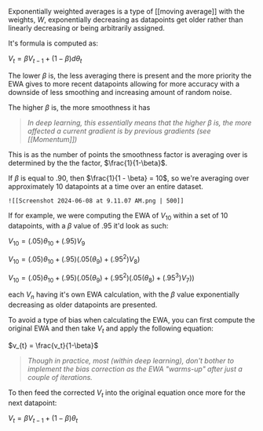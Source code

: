  Exponentially weighted averages is a type of [[moving average]] with the weights, $W$, exponentially decreasing as datapoints get older rather than linearly decreasing or being arbitrarily assigned.

It's formula is computed as:

$V_t = \beta V_{t-1} + (1 - \beta) d\theta_t$

The lower $\beta$ is, the less averaging there is present and the more priority the EWA gives to more recent datapoints allowing for more accuracy with a downside of less smoothing and increasing amount of random noise.

The higher $\beta$ is, the more smoothness it has

> *In deep learning, this essentially means that the higher $\beta$ is, the more affected a current gradient is by previous gradients (see [[Momentum]])*

This is as the number of points the smoothness factor is averaging over is determined by the the factor, $\frac{1}{1-\beta}$.

If $\beta$ is equal to $.90$, then $\frac{1}{1 - \beta} = 10$, so we're averaging over approximately $10$ datapoints at a time over an entire dataset.

	![[Screenshot 2024-06-08 at 9.11.07 AM.png | 500]]

If for example, we were computing the EWA of $V_{10}$ within a set of 10 datapoints, with a $\beta$ value of $.95$ it'd look as such:

$V_{10} = (.05)\theta_{10} + (.95)V_{9}$

$V_{10} = (.05)\theta_{10} + (.95)(.05(\theta_9) + (.95^2)V_8)$

$V_{10} = (.05)\theta_{10} + (.95)(.05(\theta_9) + (.95^2)(.05(\theta_8) + (.95^3)V_7))$

each $V_n$ having it's own EWA calculation, with the $\beta$ value exponentially decreasing as older datapoints are presented.

To avoid a type of bias when calculating the EWA, you can first compute the original EWA and then take $V_t$ and apply the following equation:

$v_{t} = \frac{v_t}{1-\beta}$

>*Though in practice, most (within deep learning), don't bother to implement the bias correction as the EWA "warms-up" after just a couple of iterations.*

To then feed the corrected $V_{t}$ into the original equation once more for the next datapoint:

$V_t = \beta V_{t-1} + (1 - \beta) \theta_t$
